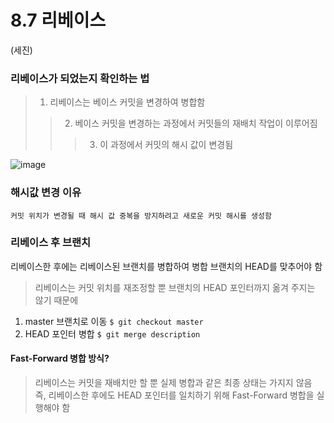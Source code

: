8.7 리베이스
======================

(세진)

### 리베이스가 되었는지 확인하는 법
>1. 리베이스는 베이스 커밋을 변경하여 병합함
>>2. 베이스 커밋을 변경하는 과정에서 커밋들의 재배치 작업이 이루어짐
>>>3. 이 과정에서 커밋의 해시 값이 변경됨<br>

![image](https://user-images.githubusercontent.com/77439799/200627019-8a3cc100-f84d-4e73-811d-8e63eebc1fa4.png)

### 해시값 변경 이유
```
커밋 위치가 변경될 때 해시 값 중복을 방지하려고 새로운 커밋 해시를 생성함
```

### 리베이스 후 브랜치
리베이스한 후에는 리베이스된 브랜치를 병합하여 병합 브랜치의 HEAD를 맞추어야 함
> 리베이스는 커밋 위치를 재조정할 뿐 브랜치의 HEAD 포인터까지 옮겨 주지는 않기 때문에
1. master 브랜치로 이동 `$ git checkout master`
2. HEAD 포인터 병합 `$ git merge description`
#### Fast-Forward 병합 방식?
> 리베이스는 커밋을 재배치만 할 뿐 실제 병합과 같은 최종 상태는 가지지 않음<br>
> 즉, 리베이스한 후에도 HEAD 포인터를 일치하기 위해 Fast-Forward 병합을 실행해야 함
